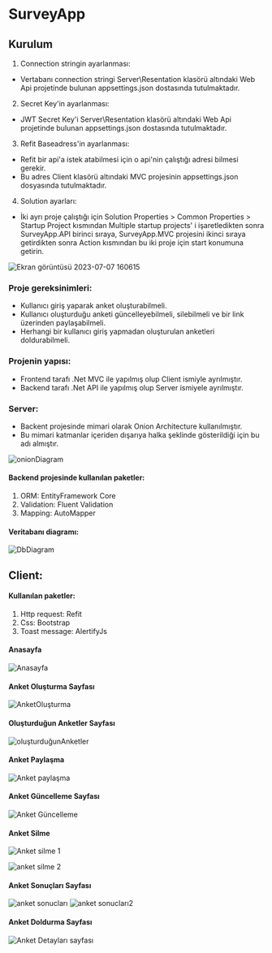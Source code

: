 # SurveyApp

## Kurulum
  1. Connection stringin ayarlanması:
  - Vertabanı connection stringi Server\Resentation klasörü altındaki Web Api projetinde bulunan appsettings.json dostasında tutulmaktadır.
  2. Secret Key'in ayarlanması:
  - JWT Secret Key'i Server\Resentation klasörü altındaki Web Api projetinde bulunan appsettings.json dostasında tutulmaktadır.
  3. Refit Baseadress'in ayarlanması:
  - Refit bir api'a istek atabilmesi için o api'nin çalıştığı adresi bilmesi gerekir.
  - Bu adres Client klasörü altındaki MVC projesinin appsettings.json dosyasında tutulmaktadır.
  4. Solution ayarları:
  - İki ayrı proje çalıştığı için Solution Properties > Common Properties > Startup Project kısmından Multiple startup projects' i işaretledikten sonra SurveyApp.API birinci sıraya, SurveyApp.MVC projesini ikinci sıraya getirdikten sonra Action kısmından bu iki proje için start konumuna getirin.
    
![Ekran görüntüsü 2023-07-07 160615](https://github.com/AbdurrahmanVarol/SurveyApp/assets/96303254/fca6d682-648c-4819-87b7-6c240ae10a8c)


### Proje gereksinimleri: 
 - Kullanıcı giriş yaparak anket oluşturabilmeli.
 - Kullanıcı oluşturduğu anketi güncelleyebilmeli, silebilmeli ve bir link üzerinden paylaşabilmeli.
 - Herhangi bir kullanıcı giriş yapmadan oluşturulan anketleri doldurabilmeli.

### Projenin yapısı:
 - Frontend tarafı .Net MVC ile yapılmış olup Client ismiyle ayrılmıştır.
 - Backend tarafı .Net API ile yapılmış olup Server ismiyele ayrılmıştır.

### Server:
- Backent projesinde mimari olarak Onion Architecture kullanılmıştır.
- Bu mimari katmanlar içeriden dışarıya halka şeklinde gösterildiği için bu adı almıştır.

![onionDiagram](https://github.com/AbdurrahmanVarol/SurveyApp/assets/96303254/90ec6f4a-0990-4b16-8848-931da5b22daa)

#### Backend projesinde kullanılan paketler:
1. ORM: EntityFramework Core
2. Validation: Fluent Validation
3. Mapping: AutoMapper

#### Veritabanı diagramı:

![DbDiagram](https://github.com/AbdurrahmanVarol/SurveyApp/assets/96303254/e6107473-5a8e-4aa5-bc25-1d394bc8299e)

## Client:
  #### Kullanılan paketler:
  1. Http request: Refit
  1. Css: Bootstrap
  1. Toast message: AlertifyJs

#### Anasayfa
![Anasayfa](https://github.com/AbdurrahmanVarol/SurveyApp/assets/96303254/a941abb4-3142-45a7-83dd-3655b7840c27)

#### Anket Oluşturma Sayfası
![AnketOluşturma](https://github.com/AbdurrahmanVarol/SurveyApp/assets/96303254/beece33a-e445-4e41-8dfc-4b438e66bd3e)

#### Oluşturduğun Anketler Sayfası
![oluşturduğunAnketler](https://github.com/AbdurrahmanVarol/SurveyApp/assets/96303254/43d65930-17fc-438d-a978-5cd177a71400)

#### Anket Paylaşma
![Anket paylaşma](https://github.com/AbdurrahmanVarol/SurveyApp/assets/96303254/10f7f5c0-f07f-4d75-a19e-1f31415f9fa9)

#### Anket Güncelleme Sayfası
![Anket Güncelleme](https://github.com/AbdurrahmanVarol/SurveyApp/assets/96303254/cf38fa15-38ce-4c04-90d6-165364179a78)

#### Anket Silme 
![Anket silme 1](https://github.com/AbdurrahmanVarol/SurveyApp/assets/96303254/703ef967-a6b3-4bf8-9858-13ac1a9fe278)

![anket silme 2](https://github.com/AbdurrahmanVarol/SurveyApp/assets/96303254/1b88ee95-2fde-4a76-be7b-5b228a0a38e6)

#### Anket Sonuçları Sayfası
![anket sonucları](https://github.com/AbdurrahmanVarol/SurveyApp/assets/96303254/0665d641-dd73-4857-a202-441d56b6d4b1)
![anket sonucları2](https://github.com/AbdurrahmanVarol/SurveyApp/assets/96303254/51a976d2-f895-4d0c-84ee-a658bec74a79)

#### Anket Doldurma Sayfası
![Anket Detayları sayfası](https://github.com/AbdurrahmanVarol/SurveyApp/assets/96303254/8752e5fa-8a40-4f78-9d06-bea893796e03)


    

  
